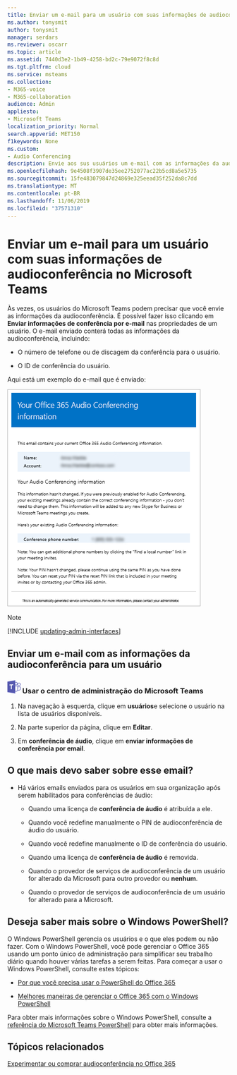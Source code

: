```yaml
---
title: Enviar um e-mail para um usuário com suas informações de audioconferência no Microsoft Teams
ms.author: tonysmit
author: tonysmit
manager: serdars
ms.reviewer: oscarr
ms.topic: article
ms.assetid: 7440d3e2-1b49-4258-bd2c-79e9072f8c8d
ms.tgt.pltfrm: cloud
ms.service: msteams
ms.collection:
- M365-voice
- M365-collaboration
audience: Admin
appliesto:
- Microsoft Teams
localization_priority: Normal
search.appverid: MET150
f1keywords: None
ms.custom:
- Audio Conferencing
description: Envie aos sus usuários um e-mail com as informações da audioconferência no Microsoft Teams.
ms.openlocfilehash: 9e4508f3907de35ee2752077ac22b5cd8a5e5735
ms.sourcegitcommit: 15fe483079847d24869e325eead35f252da8c7dd
ms.translationtype: MT
ms.contentlocale: pt-BR
ms.lasthandoff: 11/06/2019
ms.locfileid: "37571310"
---
```

# <a name="send-an-email-to-a-user-with-their-audio-conferencing-information-in-microsoft-teams"></a>Enviar um e-mail para um usuário com suas informações de audioconferência no Microsoft Teams

Às vezes, os usuários do Microsoft Teams podem precisar que você envie as informações da audioconferência. É possível fazer isso clicando em **Enviar informações de conferência por e-mail** nas propriedades de um usuário. O e-mail enviado conterá todas as informações da audioconferência, incluindo:
  
- O número de telefone ou de discagem da conferência para o usuário.
    
- O ID de conferência do usuário.
    
   
Aqui está um exemplo do e-mail que é enviado:
  
![Exemplo de uma mensagem de email de conferência discada](media/teams-send-email-to-user-with-audio-conferencing-image1.png)

> [!NOTE]
> [!INCLUDE [updating-admin-interfaces](includes/updating-admin-interfaces.md)]
  
## <a name="send-an-email-with-audio-conferencing-information-to-a-user"></a>Enviar um e-mail com as informações da audioconferência para um usuário

### <a name="an-icon-showing-the-microsoft-teams-logomediateams-logo-30x30png-using-the-microsoft-teams-admin-center"></a>![Um ícone mostrando o logotipo do Microsoft Teams](media/teams-logo-30x30.png) Usar o centro de administração do Microsoft Teams

1. Na navegação à esquerda, clique em **usuários**e selecione o usuário na lista de usuários disponíveis.

2. Na parte superior da página, clique em **Editar**.

3. Em **conferência de áudio**, clique em **enviar informações de conferência por email**.


## <a name="what-else-should-you-know-about-this-email"></a>O que mais devo saber sobre esse email?

- Há vários emails enviados para os usuários em sua organização após serem habilitados para conferências de áudio:
    
  - Quando uma licença de **conferência de áudio** é atribuída a ele.
    
  - Quando você redefine manualmente o PIN de audioconferência de áudio do usuário.
    
  - Quando você redefine manualmente o ID de conferência do usuário.
    
  - Quando uma licença de **conferência de áudio** é removida.
    
  - Quando o provedor de serviços de audioconferência de um usuário for alterado da Microsoft para outro provedor ou **nenhum**.
    
  - Quando o provedor de serviços de audioconferência de um usuário for alterado para a Microsoft.
  
## <a name="want-to-know-more-about-windows-powershell"></a>Deseja saber mais sobre o Windows PowerShell?

O Windows PowerShell gerencia os usuários e o que eles podem ou não fazer. Com o Windows PowerShell, você pode gerenciar o Office 365 usando um ponto único de administração para simplificar seu trabalho diário quando houver várias tarefas a serem feitas. Para começar a usar o Windows PowerShell, consulte estes tópicos:
    
  - [Por que você precisa usar o PowerShell do Office 365](https://go.microsoft.com/fwlink/?LinkId=525041)
    
  - [Melhores maneiras de gerenciar o Office 365 com o Windows PowerShell](https://go.microsoft.com/fwlink/?LinkId=525142)
    
Para obter mais informações sobre o Windows PowerShell, consulte a [referência do Microsoft Teams PowerShell](https://docs.microsoft.com/powershell/module/teams/?view=teams-ps) para obter mais informações.
    
  
## <a name="related-topics"></a>Tópicos relacionados

[Experimentar ou comprar audioconferência no Office 365](/SkypeForBusiness/audio-conferencing-in-office-365/try-or-purchase-audio-conferencing-in-office-365)
